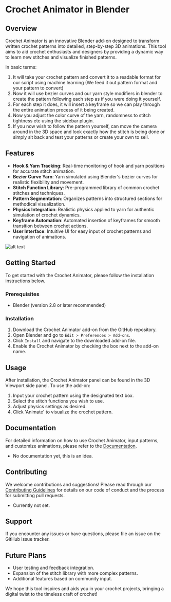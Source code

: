 # Crochet Animator in Blender

## Overview
Crochet Animator is an innovative Blender add-on designed to transform written crochet patterns into detailed, step-by-step 3D animations. This tool aims to aid crochet enthusiasts and designers by providing a dynamic way to learn new stitches and visualize finished patterns.

In basic terms:
1. It will take your crochet pattern and convert it to a readable format for our script using machine learning (We feed it out pattern format and your pattern to convert)
2. Now it will use bezier curves and our yarn style modifiers in blender to create the pattern following each step as if you were doing it yourself.
3. For each step it does, it will insert a keyframe so we can play through the entire animation process of it being created.
4. Now you adjust the color curve of the yarn, randomness to stitch tightness etc using the sidebar plugin.
5. If you now wish to follow the pattern yourself, can move the camera around in the 3D space and look exactly how the stitch is being done or simply sit back and test your patterns or create your own to sell.

## Features
- **Hook & Yarn Tracking**: Real-time monitoring of hook and yarn positions for accurate stitch animation.
- **Bezier Curve Yarn**: Yarn simulated using Blender's bezier curves for realistic flexibility and movement.
- **Stitch Function Library**: Pre-programmed library of common crochet stitches and techniques.
- **Pattern Segmentation**: Organizes patterns into structured sections for methodical visualization.
- **Physics Integration**: Realistic physics applied to yarn for authentic simulation of crochet dynamics.
- **Keyframe Automation**: Automated insertion of keyframes for smooth transition between crochet actions.
- **User Interface**: Intuitive UI for easy input of crochet patterns and navigation of animations.

![alt text]([http://url/to/img.png](https://github.com/pentestfunctions/Crochet-Animator-in-Blender/blob/main/sampleidea.gif?raw=true))


## Getting Started
To get started with the Crochet Animator, please follow the installation instructions below.

### Prerequisites
- Blender (version 2.8 or later recommended)

### Installation
1. Download the Crochet Animator add-on from the GitHub repository.
2. Open Blender and go to `Edit > Preferences > Add-ons`.
3. Click `Install` and navigate to the downloaded add-on file.
4. Enable the Crochet Animator by checking the box next to the add-on name.

## Usage
After installation, the Crochet Animator panel can be found in the 3D Viewport side panel. To use the add-on:

1. Input your crochet pattern using the designated text box.
2. Select the stitch functions you wish to use.
3. Adjust physics settings as desired.
4. Click 'Animate' to visualize the crochet pattern.

## Documentation
For detailed information on how to use Crochet Animator, input patterns, and customize animations, please refer to the [Documentation](link-to-documentation).
- No documentation yet, this is an idea.

## Contributing
We welcome contributions and suggestions! Please read through our [Contributing Guidelines](link-to-contributing-guidelines) for details on our code of conduct and the process for submitting pull requests.
- Currently not set.

## Support
If you encounter any issues or have questions, please file an issue on the GitHub issue tracker.

## Future Plans
- User testing and feedback integration.
- Expansion of the stitch library with more complex patterns.
- Additional features based on community input.

We hope this tool inspires and aids you in your crochet projects, bringing a digital twist to the timeless craft of crochet!
